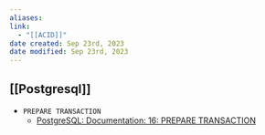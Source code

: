 ```yaml
---
aliases: 
link:
  - "[[ACID]]"
date created: Sep 23rd, 2023
date modified: Sep 23rd, 2023
---
```

## [[Postgresql]]
- `PREPARE TRANSACTION`
	- [PostgreSQL: Documentation: 16: PREPARE TRANSACTION](https://www.postgresql.org/docs/current/sql-prepare-transaction.html)